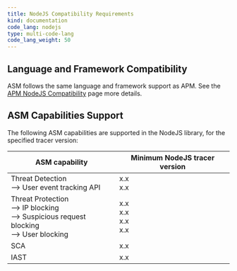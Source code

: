 ```yaml
---
title: NodeJS Compatibility Requirements 
kind: documentation
code_lang: nodejs
type: multi-code-lang
code_lang_weight: 50
---
```


## Language and Framework Compatibility

ASM follows the same language and framework support as APM. See the [APM NodeJS Compatibility][1] page more details. 

## ASM Capabilities Support

The following ASM capabilities are supported in the NodeJS library, for the specified tracer version:

| ASM capability                   | Minimum NodeJS tracer version |
| -------------------------------- | ----------------------------|
| Threat Detection <br/> --> User event tracking API  | x.x <br/>x.x   |
| Threat Protection <br/> --> IP blocking <br/> --> Suspicious request blocking <br> --> User blocking   | x.x<br/>x.x<br/>x.x<br/>x.x     |
| SCA   | x.x      |
| IAST    | x.x    |


[1]: /tracing/trace_collection/compatibility/nodejs/
